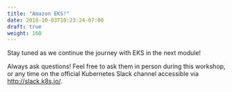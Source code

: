 ```yaml
---
title: "Amazon EKS!"
date: 2018-10-03T10:23:24-07:00
draft: true
weight: 160
---
```


Stay tuned as we continue the journey with EKS in the next module!

Always ask questions!  Feel free to ask them in person during this workshop, or any time on the official Kubernetes Slack channel accessible via http://slack.k8s.io/.
